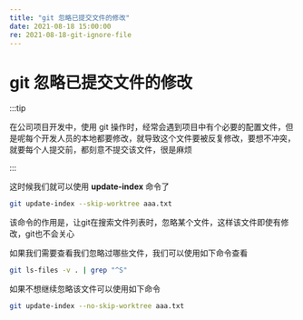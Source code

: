 ```yaml
---
title: "git 忽略已提交文件的修改"
date: 2021-08-18 15:00:00
re: 2021-08-18-git-ignore-file
---
```


# git 忽略已提交文件的修改

:::tip

在公司项目开发中，使用 git 操作时，经常会遇到项目中有个必要的配置文件，但是呢每个开发人员的本地都要修改，就导致这个文件要被反复修改，要想不冲突，就要每个人提交前，都刻意不提交该文件，很是麻烦

:::

这时候我们就可以使用 **update-index** 命令了

```bash
git update-index --skip-worktree aaa.txt
```

该命令的作用是，让git在搜索文件列表时，忽略某个文件，这样该文件即使有修改，git也不会关心

如果我们需要查看我们忽略过哪些文件，我们可以使用如下命令查看

```bash
git ls-files -v . | grep "^S"
```

如果不想继续忽略该文件可以使用如下命令

```bash
git update-index --no-skip-worktree aaa.txt
```



